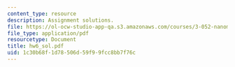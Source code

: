 ```yaml
---
content_type: resource
description: Assignment solutions.
file: https://ol-ocw-studio-app-qa.s3.amazonaws.com/courses/3-052-nanomechanics-of-materials-and-biomaterials-spring-2007/1c30b68f1d78506d59f99fcc8bb7f76c_hw6_sol.pdf
file_type: application/pdf
resourcetype: Document
title: hw6_sol.pdf
uid: 1c30b68f-1d78-506d-59f9-9fcc8bb7f76c
---
```

